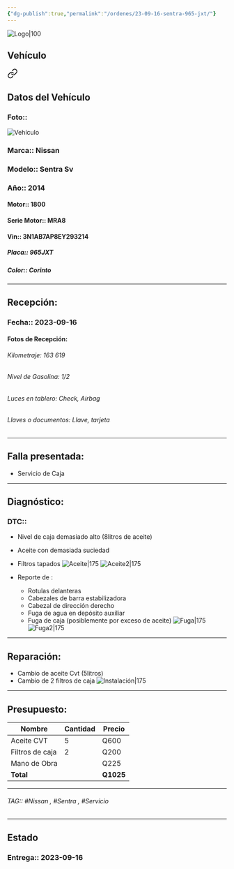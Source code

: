 ```yaml
---
{"dg-publish":true,"permalink":"/ordenes/23-09-16-sentra-965-jxt/"}
---
```


![Logo|100](http://drive.google.com/uc?export=view&id=137fl3TIZ0-PU8b-Pt0bsjclwHub_u78G)

## Vehículo

<div class="transclusion internal-embed is-loaded"><a class="markdown-embed-link" href="/vehiculos/nissan/sentra-965-jxt/#datos-del-vehiculo" aria-label="Open link"><svg xmlns="http://www.w3.org/2000/svg" width="24" height="24" viewBox="0 0 24 24" fill="none" stroke="currentColor" stroke-width="2" stroke-linecap="round" stroke-linejoin="round" class="svg-icon lucide-link"><path d="M10 13a5 5 0 0 0 7.54.54l3-3a5 5 0 0 0-7.07-7.07l-1.72 1.71"></path><path d="M14 11a5 5 0 0 0-7.54-.54l-3 3a5 5 0 0 0 7.07 7.07l1.71-1.71"></path></svg></a><div class="markdown-embed">



## Datos del Vehículo 
### Foto:: 
![Vehículo](http://drive.google.com/uc?export=view&id=1Xb_WzPUr48cMoDZdHkUrcWeVwew9Wm6q)

### Marca:: Nissan
### Modelo:: Sentra Sv
### Año:: 2014
#### Motor:: 1800
#### Serie Motor:: MRA8
#### Vin:: 3N1AB7AP8EY293214
##### Placa:: 965JXT
##### Color:: Corinto
---


</div></div>


## Recepción:
### Fecha:: 2023-09-16
#### Fotos de Recepción:

###### Kilometraje: 163 619
###### Nivel de Gasolina: 1/2
###### Luces en tablero: Check, Airbag 
###### Llaves o documentos: Llave, tarjeta 

---

## Falla presentada:
- Servicio de Caja 


---

## Diagnóstico:
### DTC:: 

- Nivel de caja demasiado alto (8litros de aceite)
- Aceite con demasiada suciedad 
- Filtros tapados 
	![Aceite|175](http://drive.google.com/uc?export=view&id=1XQ-m81OBexUSLmZ4V9qviBKv98OFsBw7)
	![Aceite2|175](http://drive.google.com/uc?export=view&id=1XS5LX3-QqDHE9NCUD_8K2lzfmI5jyHDD)
	
- Reporte de :
	- Rotulas delanteras
	- Cabezales de barra estabilizadora
	- Cabezal de dirección derecho
	- Fuga de agua en depósito auxiliar 
	- Fuga de caja (posiblemente por exceso de aceite)
		![Fuga|175](http://drive.google.com/uc?export=view&id=1XVZdEdTY4kF-IZhzzfi_Zz2h1MrYVzKO)
		![Fuga2|175](http://drive.google.com/uc?export=view&id=1XTYb4cunwcox1KAE7usNwmz80CsM-8TD)


---
## Reparación:
- Cambio de aceite Cvt (5litros)
- Cambio de 2 filtros de caja 
	![Instalación|175](http://drive.google.com/uc?export=view&id=1XOg55dO6F91cM15pmyJUMij8gUfr9byD)

---

## Presupuesto:

| Nombre          | Cantidad | Precio |
| --------------- | -------- | ------ |
| Aceite CVT      | 5        | Q600   |
| Filtros de caja | 2        | Q200   |
| Mano de Obra    |          | Q225   |
| **Total**                |          |    **Q1025**    |

---

###### TAG::  #Nissan , #Sentra , #Servicio 

---

## Estado

### Entrega:: 2023-09-16